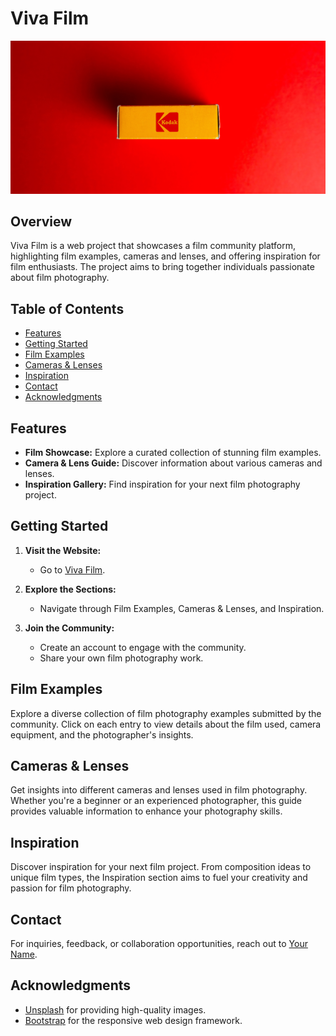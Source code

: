 # Viva Film

<p align="center">
  <img src="/img/Kodakfilm.jpg" alt="Viva Film Logo">
</p>

## Overview

Viva Film is a web project that showcases a film community platform, highlighting film examples, cameras and lenses, and offering inspiration for film enthusiasts. The project aims to bring together individuals passionate about film photography.

## Table of Contents

- [Features](#features)
- [Getting Started](#getting-started)
- [Film Examples](#film-examples)
- [Cameras & Lenses](#cameras--lenses)
- [Inspiration](#inspiration)
- [Contact](#contact)
- [Acknowledgments](#acknowledgments)

## Features

- **Film Showcase:** Explore a curated collection of stunning film examples.
- **Camera & Lens Guide:** Discover information about various cameras and lenses.
- **Inspiration Gallery:** Find inspiration for your next film photography project.

## Getting Started

1. **Visit the Website:**
   - Go to [Viva Film](https://www.vivafilm.com).

2. **Explore the Sections:**
   - Navigate through Film Examples, Cameras & Lenses, and Inspiration.

3. **Join the Community:**
   - Create an account to engage with the community.
   - Share your own film photography work.

## Film Examples

Explore a diverse collection of film photography examples submitted by the community. Click on each entry to view details about the film used, camera equipment, and the photographer's insights.

## Cameras & Lenses

Get insights into different cameras and lenses used in film photography. Whether you're a beginner or an experienced photographer, this guide provides valuable information to enhance your photography skills.

## Inspiration

Discover inspiration for your next film project. From composition ideas to unique film types, the Inspiration section aims to fuel your creativity and passion for film photography.

## Contact

For inquiries, feedback, or collaboration opportunities, reach out to [Your Name](mailto:your.email@example.com).

## Acknowledgments

- [Unsplash](https://unsplash.com/) for providing high-quality images.
- [Bootstrap](https://getbootstrap.com/) for the responsive web design framework.

